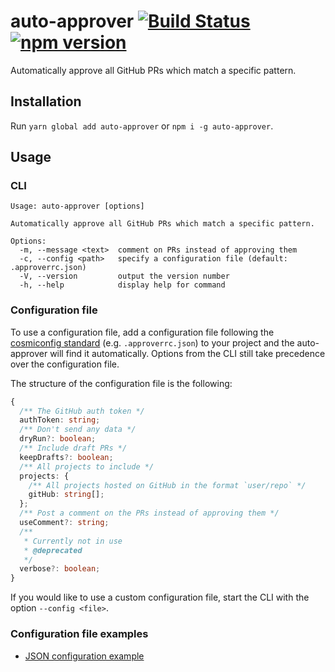 # auto-approver [![Build Status](https://github.com/ffflorian/auto-approver/workflows/Build/badge.svg)](https://github.com/ffflorian/auto-approver/actions/) [![npm version](https://img.shields.io/npm/v/auto-approver.svg?style=flat)](https://www.npmjs.com/package/auto-approver)

Automatically approve all GitHub PRs which match a specific pattern.

## Installation

Run `yarn global add auto-approver` or `npm i -g auto-approver`.

## Usage

### CLI

```
Usage: auto-approver [options]

Automatically approve all GitHub PRs which match a specific pattern.

Options:
  -m, --message <text>  comment on PRs instead of approving them
  -c, --config <path>   specify a configuration file (default: .approverrc.json)
  -V, --version         output the version number
  -h, --help            display help for command
```

### Configuration file

To use a configuration file, add a configuration file following the [cosmiconfig standard](https://github.com/davidtheclark/cosmiconfig#cosmiconfig) (e.g. `.approverrc.json`) to your project and the auto-approver will find it automatically. Options from the CLI still take precedence over the configuration file.

The structure of the configuration file is the following:

```ts
{
  /** The GitHub auth token */
  authToken: string;
  /** Don't send any data */
  dryRun?: boolean;
  /** Include draft PRs */
  keepDrafts?: boolean;
  /** All projects to include */
  projects: {
    /** All projects hosted on GitHub in the format `user/repo` */
    gitHub: string[];
  };
  /** Post a comment on the PRs instead of approving them */
  useComment?: string;
  /**
   * Currently not in use
   * @deprecated
   */
  verbose?: boolean;
}
```

If you would like to use a custom configuration file, start the CLI with the option `--config <file>`.

### Configuration file examples

- [JSON configuration example](./.approverrc.example.json)
